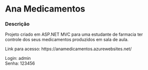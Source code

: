 <h1>Ana Medicamentos</h1>
<h3>Descrição</h3>
<p>
  Projeto criado em ASP.NET MVC para uma estudante de farmacia ter controle dos seus medicamentos produzidos em sala de aula.
</p>

<p>Link para acesso: https://anamedicamentos.azurewebsites.net/</p>
<p>
  Login: admin
  <br>
  Senha: 123456
</p>
